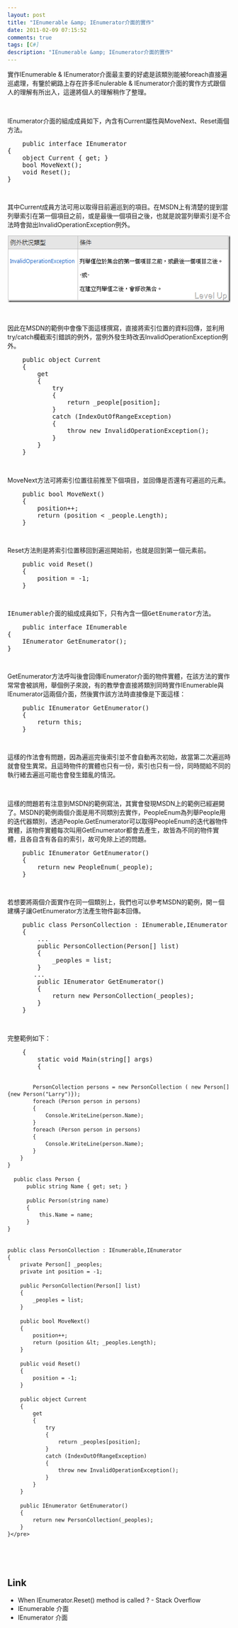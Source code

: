 ```yaml
---
layout: post
title: "IEnumerable &amp; IEnumerator介面的實作"
date: 2011-02-09 07:15:52
comments: true
tags: [C#]
description: "IEnumerable &amp; IEnumerator介面的實作"
---
```

<p>
	實作IEnumerable &amp; IEnumerator介面最主要的好處是該類別能被foreach直接遍巡處理，有鑒於網路上存在許多IEnulerable &amp; IEnumerator介面的實作方式跟個人的理解有所出入，這邊將個人的理解稍作了整理。</p>
<p>
	 </p>
<p>
	IEnumerator介面的組成成員如下，內含有Current屬性與MoveNext、Reset兩個方法。</p>
<div class="wlWriterSmartContent" id="scid:812469c5-0cb0-4c63-8c15-c81123a09de7:8b6a74b2-a362-4816-abf0-44e67658d24b" style="padding-bottom: 0px; margin: 0px; padding-left: 0px; padding-right: 0px; display: inline; float: none; padding-top: 0px">
	<pre class="c#" name="code">
	public interface IEnumerator
{  
    object Current { get; }
    bool MoveNext();
    void Reset();
}</pre>
</div>
<pre>
 </pre>
<p>
	其中Current成員方法可用以取得目前遍巡到的項目。在MSDN上有清楚的提到當列舉索引在第一個項目之前，或是最後一個項目之後，也就是說當列舉索引是不合法時會拋出InvalidOperationException例外。</p>
<pre>
<img alt="image" border="0" height="152" src="\images\posts\21298\image_thumb.png" style="border-right-width: 0px; border-top-width: 0px; border-bottom-width: 0px; border-left-width: 0px" width="525" /> </pre>
<pre>
 </pre>
<p>
	因此在MSDN的範例中會像下面這樣撰寫，直接將索引位置的資料回傳，並利用try/catch欄截索引錯誤的例外，當例外發生時改丟InvalidOperationException例外。</p>
<div class="wlWriterSmartContent" id="scid:812469c5-0cb0-4c63-8c15-c81123a09de7:868ffcf9-a0f2-4cf9-b9ef-a4395813eac8" style="padding-bottom: 0px; margin: 0px; padding-left: 0px; padding-right: 0px; display: inline; float: none; padding-top: 0px">
	<pre class="c#" name="code">
	public object Current
    {
        get
        {
            try
            {
                return _people[position];
            }
            catch (IndexOutOfRangeException)
            {
                throw new InvalidOperationException();
            }
        }
    }</pre>
</div>
<p>
	 </p>
<p>
	MoveNext方法可將索引位置往前推至下個項目，並回傳是否還有可遍巡的元素。</p>
<div class="wlWriterSmartContent" id="scid:812469c5-0cb0-4c63-8c15-c81123a09de7:a06534f5-18f2-4481-9983-603bb86cae14" style="padding-bottom: 0px; margin: 0px; padding-left: 0px; padding-right: 0px; display: inline; float: none; padding-top: 0px">
	<pre class="c#" name="code">
	public bool MoveNext()
    {
        position++;
        return (position &lt; _people.Length);
    }</pre>
</div>
<pre>
 </pre>
<p>
	Reset方法則是將索引位置移回到遍巡開始前，也就是回到第一個元素前。</p>
<div class="wlWriterSmartContent" id="scid:812469c5-0cb0-4c63-8c15-c81123a09de7:76e299f6-650d-4378-a067-59ead7670635" style="padding-bottom: 0px; margin: 0px; padding-left: 0px; padding-right: 0px; display: inline; float: none; padding-top: 0px">
	<pre class="c#" name="code">
	public void Reset()
    {
        position = -1;
    }</pre>
</div>
<pre>
 </pre>
<pre>
IEnumerable介面的組成成員如下，只有內含一個GetEnumerator方法。</pre>
<div class="wlWriterSmartContent" id="scid:812469c5-0cb0-4c63-8c15-c81123a09de7:9251b31f-24c5-4f4b-a679-368cb7913511" style="padding-bottom: 0px; margin: 0px; padding-left: 0px; padding-right: 0px; display: inline; float: none; padding-top: 0px">
	<pre class="c#" name="code">
	public interface IEnumerable
{
    IEnumerator GetEnumerator();
}
</pre>
</div>
<pre>
 </pre>
<p>
	GetEnumerator方法呼叫後會回傳IEnumerator介面的物件實體，在該方法的實作常常會被誤用，舉個例子來說，有的教學會直接將類別同時實作IEnumerable與IEnumerator這兩個介面，然後實作該方法時直接像是下面這樣：</p>
<div class="wlWriterSmartContent" id="scid:812469c5-0cb0-4c63-8c15-c81123a09de7:8a03af31-3ee9-44a2-922b-024ef3bf78ed" style="padding-bottom: 0px; margin: 0px; padding-left: 0px; padding-right: 0px; display: inline; float: none; padding-top: 0px">
	<pre class="c#" name="code">
	public IEnumerator GetEnumerator()
    {
        return this;
    }</pre>
</div>
<pre>
 </pre>
<p>
	這樣的作法會有問題，因為遍巡完後索引並不會自動再次初始，故當第二次遍巡時就會發生異常。且這時物件的實體也只有一份，索引也只有一份，同時間給不同的執行緒去遍巡可能也會發生錯亂的情況。</p>
<p>
	  </p>
<p>
	這樣的問題若有注意到MSDN的範例寫法，其實會發現MSDN上的範例已經避開了。MSDN的範例兩個介面是用不同類別去實作，PeopleEnum為列舉People用的迭代器類別，透過People.GetEnumerator可以取得PeopleEnum的迭代器物件實體，該物件實體每次叫用GetEnumerator都會去產生，故皆為不同的物件實體，且各自含有各自的索引，故可免除上述的問題。</p>
<div class="wlWriterSmartContent" id="scid:812469c5-0cb0-4c63-8c15-c81123a09de7:1da6a546-ce06-4ea2-b053-1c6b5c479037" style="padding-bottom: 0px; margin: 0px; padding-left: 0px; padding-right: 0px; display: inline; float: none; padding-top: 0px">
	<pre class="c#" name="code">
	public IEnumerator GetEnumerator()
    {
        return new PeopleEnum(_people);
    }</pre>
</div>
<pre>
 </pre>
<p>
	若想要將兩個介面實作在同一個類別上，我們也可以參考MSDN的範例，開ㄧ個建構子讓GetEnumerator方法產生物件副本回傳。</p>
<div class="wlWriterSmartContent" id="scid:812469c5-0cb0-4c63-8c15-c81123a09de7:1c4ad192-0dc1-4f23-a561-f9052e045d8a" style="padding-bottom: 0px; margin: 0px; padding-left: 0px; padding-right: 0px; display: inline; float: none; padding-top: 0px">
	<pre class="c#" name="code">
	public class PersonCollection : IEnumerable,IEnumerator 
    {
        ...
        public PersonCollection(Person[] list)
        {
            _peoples = list;
        }
       ...
        public IEnumerator GetEnumerator()
        {
            return new PersonCollection(_peoples);
        }
    }</pre>
</div>
<p>
	 </p>
<p>
	完整範例如下：</p>
<div class="wlWriterSmartContent" id="scid:812469c5-0cb0-4c63-8c15-c81123a09de7:b1dfd391-5d4f-4deb-8e21-0b10dd93f5a3" style="padding-bottom: 0px; margin: 0px; padding-left: 0px; padding-right: 0px; display: inline; float: none; padding-top: 0px">
	<pre class="c#" name="code">
	{
        static void Main(string[] args)
        {

            PersonCollection persons = new PersonCollection ( new Person[]{new Person("Larry")});
            foreach (Person person in persons)
            {
                Console.WriteLine(person.Name);
            }
            foreach (Person person in persons)
            {
                Console.WriteLine(person.Name);
            } 
        }
    }

      public class Person {
          public string Name { get; set; }

          public Person(string name)
          {
              this.Name = name;
          }
    }


    public class PersonCollection : IEnumerable,IEnumerator 
    {
        private Person[] _peoples;
        private int position = -1;

        public PersonCollection(Person[] list)
        {
            _peoples = list;
        }

        public bool MoveNext()
        {
            position++;
            return (position &lt; _peoples.Length);
        }

        public void Reset()
        {
            position = -1;
        }

        public object Current
        {
            get
            {
                try
                {
                    return _peoples[position];
                }
                catch (IndexOutOfRangeException)
                {
                    throw new InvalidOperationException();
                }
            }
        }

        public IEnumerator GetEnumerator()
        {
            return new PersonCollection(_peoples);
        }
    }</pre>
</div>
<p>
	 </p>
<h2>
	Link</h2>
<ul>
	<li>
		When IEnumerator.Reset() method is called ? - Stack Overflow</li>
	<li>
		IEnumerable 介面</li>
	<li>
		IEnumerator 介面</li>
</ul>
